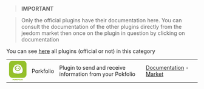 
>**IMPORTANT**

>Only the official plugins have their documentation here. You can consult the documentation of the other plugins directly from the jeedom market then once on the plugin in question by clicking on documentation


You can see [here](https://market.jeedom.com/index.php?v=d&p=market&type=plugin&categorie=finance) all plugins (official or not) in this category

| | | | |
|--- | --- | --- | ---|
|<img src="porkfolio/porkfolio_icon.png" class="pluginLogo" width="100" />|Porkfolio|Plugin to send and receive information from your Pokfolio|[Documentation](porkfolio/index.md) - [Market](https://market.jeedom.com/index.php?v=d&p=market_display&id=1503)|
